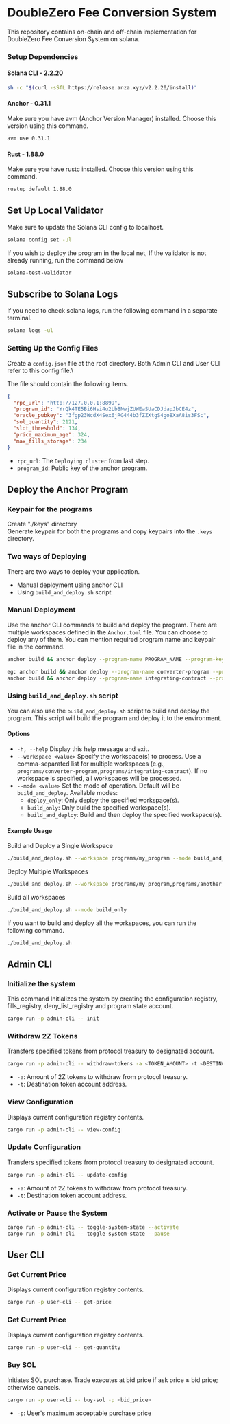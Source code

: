 # DoubleZero Fee Conversion System #

This repository contains on-chain and off-chain implementation for DoubleZero Fee Conversion System on solana.

### Setup Dependencies

#### Solana CLI - 2.2.20
```sh
sh -c "$(curl -sSfL https://release.anza.xyz/v2.2.20/install)"
```
#### Anchor - 0.31.1
Make sure you have avm (Anchor Version Manager) installed. Choose this version using this command.
```sh
avm use 0.31.1
```

#### Rust - 1.88.0
Make sure you have rustc installed. Choose this version using this command.
```sh
rustup default 1.88.0
```

## Set Up Local Validator
Make sure to update the Solana CLI config to localhost.
```sh
solana config set -ul
```
If you wish to deploy the program in the local net, If the validator is not already running, run the command below 
```sh
solana-test-validator
```

## Subscribe to Solana Logs
If you need to check solana logs, run the following command in a separate terminal.
```sh
solana logs -ul
```
### Setting Up the Config Files
Create a `config.json` file at the root directory. Both Admin CLI and User CLI refer to this config file.\

The file should contain the following items.
```json
{
  "rpc_url": "http://127.0.0.1:8899",
  "program_id": "YrQk4TE5Bi6Hsi4u2LbBNwjZUWEaSUaCDJdapJbCE4z",
  "oracle_pubkey": "3fgp23WcdX4Sex6jRG444b3fZZXtgS4go8XaA8is3FSc",
  "sol_quantity": 2121,
  "slot_threshold": 134,
  "price_maximum_age": 324,
  "max_fills_storage": 234
}
```
- `rpc_url`: The `Deploying cluster` from last step.
- `program_id`: Public key of the anchor program.

## Deploy the Anchor Program
### Keypair for the programs
Create "./keys" directory\
Generate keypair for both the programs and copy keypairs into the `.keys` directory.

### Two ways of Deploying
There are two ways to deploy your application.
- Manual deployment using anchor CLI
- Using `build_and_deploy.sh` script

### Manual Deployment
Use the anchor CLI commands to build and deploy the program.
There are multiple workspaces defined in the `Anchor.toml` file. You can choose to deploy any of them.
You can mention required program name and keypair file in the command.

```sh
anchor build && anchor deploy --program-name PROGRAM_NAME --program-keypair ..keys/KEYPAIR.json

eg: anchor build && anchor deploy --program-name converter-program --program-keypair ./.keys/converter-program-keypair.json
anchor build && anchor deploy --program-name integrating-contract --program-keypair ./keys/integrating-contract-keypair.json
```

### Using `build_and_deploy.sh` script
You can also use the `build_and_deploy.sh` script to build and deploy the program. This script will build the program and
deploy it to the environment.

#### Options
- `-h, --help` Display this help message and exit.
- `--workspace <value>` Specify the workspace(s) to process. Use a comma-separated list for multiple workspaces (e.g., `programs/converter-program,programs/integrating-contract`). If no workspace is specified, all workspaces will be processed.
- `--mode <value>` Set the mode of operation. Default will be `build_and_deploy`. Available modes:
    - `deploy_only`: Only deploy the specified workspace(s).
    - `build_only`: Only build the specified workspace(s).
    - `build_and_deploy`: Build and then deploy the specified workspace(s).

#### Example Usage
Build and Deploy a Single Workspace
```sh
./build_and_deploy.sh --workspace programs/my_program --mode build_and_deploy
```

Deploy Multiple Workspaces
```sh
./build_and_deploy.sh --workspace programs/my_program,programs/another_program --mode deploy_only
```

Build all workspaces
```sh
./build_and_deploy.sh --mode build_only
```

If you want to build and deploy all the workspaces, you can run the following command.
```sh
./build_and_deploy.sh
```

## Admin CLI

### Initialize the system 
This command Initializes the system by creating the configuration registry, fills_registry, deny_list_registry and program state account.
```sh
cargo run -p admin-cli -- init
```

### Withdraw 2Z Tokens 
Transfers specified tokens from protocol treasury to designated account.
```sh
cargo run -p admin-cli -- withdraw-tokens -a <TOKEN_AMOUNT> -t <DESTINATION_ACCOUNT>
```

- `-a`: Amount of 2Z tokens to withdraw from protocol treasury.
- `-t`: Destination token account address.

 
### View Configuration
Displays current configuration registry contents.
```sh
cargo run -p admin-cli -- view-config
```

### Update Configuration
Transfers specified tokens from protocol treasury to designated account.
```sh
cargo run -p admin-cli -- update-config
```

- `-a`: Amount of 2Z tokens to withdraw from protocol treasury.
- `-t`: Destination token account address.

### Activate or Pause the System
```sh
cargo run -p admin-cli -- toggle-system-state --activate
cargo run -p admin-cli -- toggle-system-state --pause
```

## User CLI

### Get Current Price
Displays current configuration registry contents.
```sh
cargo run -p user-cli -- get-price
```

### Get Current Price
Displays current configuration registry contents.
```sh
cargo run -p user-cli -- get-quantity
```

### Buy SOL
Initiates SOL purchase. Trade executes at bid price if ask price ≤ bid price; otherwise cancels.
```sh
cargo run -p user-cli -- buy-sol -p <bid_price>
```

- `-p`: User's maximum acceptable purchase price
